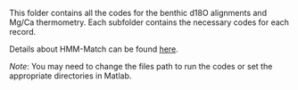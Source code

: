 This folder contains all the codes for the benthic d18O alignments and Mg/Ca thermometry. Each subfolder contains the necessary codes for each record.

Details about HMM-Match can be found [here](https://scholar.google.com/citations?view_op=view_citation&hl=en&user=h1zqnCwAAAAJ&citation_for_view=h1zqnCwAAAAJ:YsMSGLbcyi4C). 

*Note*: You may need to change the files path to run the codes or set the appropriate directories in Matlab.
